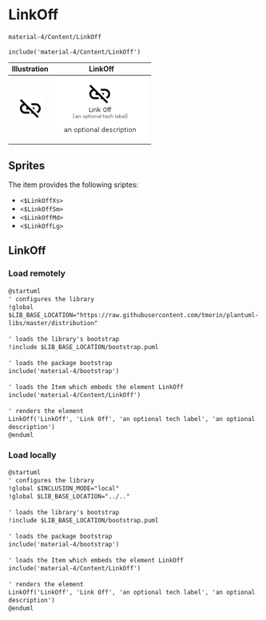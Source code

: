 # LinkOff


```text
material-4/Content/LinkOff
```

```text
include('material-4/Content/LinkOff')
```



| Illustration | LinkOff |
| :---: | :---: |
| ![illustration for Illustration](../../material-4/Content/LinkOff.png) | ![illustration for LinkOff](../../material-4/Content/LinkOff.Local.png) |



## Sprites
The item provides the following sriptes:

- `<$LinkOffXs>`
- `<$LinkOffSm>`
- `<$LinkOffMd>`
- `<$LinkOffLg>`





## LinkOff

### Load remotely
```plantuml
@startuml
' configures the library
!global $LIB_BASE_LOCATION="https://raw.githubusercontent.com/tmorin/plantuml-libs/master/distribution"

' loads the library's bootstrap
!include $LIB_BASE_LOCATION/bootstrap.puml

' loads the package bootstrap
include('material-4/bootstrap')

' loads the Item which embeds the element LinkOff
include('material-4/Content/LinkOff')

' renders the element
LinkOff('LinkOff', 'Link Off', 'an optional tech label', 'an optional description')
@enduml
```

### Load locally
```plantuml
@startuml
' configures the library
!global $INCLUSION_MODE="local"
!global $LIB_BASE_LOCATION="../.."

' loads the library's bootstrap
!include $LIB_BASE_LOCATION/bootstrap.puml

' loads the package bootstrap
include('material-4/bootstrap')

' loads the Item which embeds the element LinkOff
include('material-4/Content/LinkOff')

' renders the element
LinkOff('LinkOff', 'Link Off', 'an optional tech label', 'an optional description')
@enduml
```


